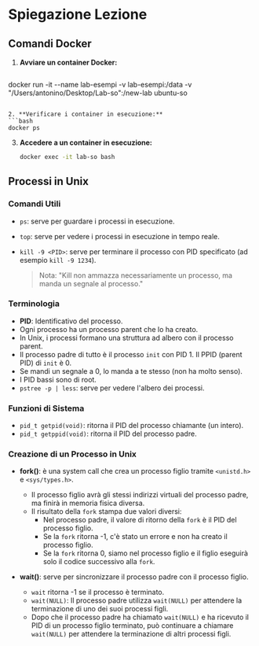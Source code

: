 
# Spiegazione Lezione

## Comandi Docker

1. **Avviare un container Docker:**
   ```bash
docker run -it --name lab-esempi -v lab-esempi:/data -v "/Users/antonino/Desktop/Lab-so":/new-lab ubuntu-so
   ```

2. **Verificare i container in esecuzione:**
   ```bash
   docker ps
   ```

3. **Accedere a un container in esecuzione:**
   ```bash
   docker exec -it lab-so bash
   ```

## Processi in Unix

### Comandi Utili

- `ps`: serve per guardare i processi in esecuzione.
- `top`: serve per vedere i processi in esecuzione in tempo reale.
- `kill -9 <PID>`: serve per terminare il processo con PID specificato (ad esempio `kill -9 1234`).

  > Nota: "Kill non ammazza necessariamente un processo, ma manda un segnale al processo."

### Terminologia

- **PID**: Identificativo del processo.
- Ogni processo ha un processo parent che lo ha creato.
- In Unix, i processi formano una struttura ad albero con il processo parent.
- Il processo padre di tutto è il processo `init` con PID 1. Il PPID (parent PID) di `init` è 0.
- Se mandi un segnale a 0, lo manda a te stesso (non ha molto senso).
- I PID bassi sono di root.
- `pstree -p | less`: serve per vedere l'albero dei processi.

### Funzioni di Sistema

- `pid_t getpid(void)`: ritorna il PID del processo chiamante (un intero).
- `pid_t getppid(void)`: ritorna il PID del processo padre.

### Creazione di un Processo in Unix

- **fork()**: è una system call che crea un processo figlio tramite `<unistd.h>` e `<sys/types.h>`.
    - Il processo figlio avrà gli stessi indirizzi virtuali del processo padre, ma finirà in memoria fisica diversa.
    - Il risultato della `fork` stampa due valori diversi:
        - Nel processo padre, il valore di ritorno della `fork` è il PID del processo figlio.
        - Se la `fork` ritorna -1, c'è stato un errore e non ha creato il processo figlio.
        - Se la `fork` ritorna 0, siamo nel processo figlio e il figlio eseguirà solo il codice successivo alla `fork`.

- **wait()**: serve per sincronizzare il processo padre con il processo figlio.
    - `wait` ritorna -1 se il processo è terminato.
    - `wait(NULL)`: Il processo padre utilizza `wait(NULL)` per attendere la terminazione di uno dei suoi processi figli.
    - Dopo che il processo padre ha chiamato `wait(NULL)` e ha ricevuto il PID di un processo figlio terminato, può continuare a chiamare `wait(NULL)` per attendere la terminazione di altri processi figli.
